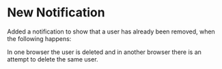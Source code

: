 # New Notification

Added a notification to show that a user has already been removed, when the following happens:

In one browser the user is deleted and in another browser there is an attempt to delete the same user.
